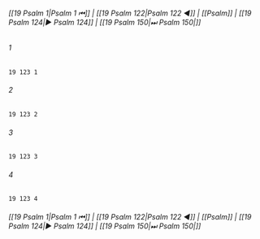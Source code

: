 
###### [[19 Psalm 1|Psalm 1 ⏮]] | [[19 Psalm 122|Psalm 122 ◀]] | [[Psalm]] | [[19 Psalm 124|▶ Psalm 124]] | [[19 Psalm 150|⏭ Psalm 150|]]

###### 1
``` verse
19 123 1 
```
###### 2
``` verse
19 123 2 
```
###### 3
``` verse
19 123 3 
```
###### 4
``` verse
19 123 4 
```

###### [[19 Psalm 1|Psalm 1 ⏮]] | [[19 Psalm 122|Psalm 122 ◀]] | [[Psalm]] | [[19 Psalm 124|▶ Psalm 124]] | [[19 Psalm 150|⏭ Psalm 150|]]

